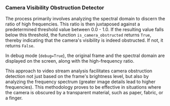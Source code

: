 ### Camera Visibility Obstruction Detector

The process primarily involves analyzing the spectral 
domain to discern the ratio of high frequencies. 
This ratio is then juxtaposed against a predetermined
threshold value between 0.0 - 1.0. If the resulting 
value falls below this threshold, the function 
`is_camera_obstructed` returns `True`, thereby indicating 
that the camera's visibility is indeed obstructed. 
If not, it returns `False`.

In debug mode (`debug=True`), the original frame and the 
spectral domain are displayed on the screen, along with 
the high-frequency ratio.

This approach to video stream analysis facilitates
camera obstruction detection not just based 
on the frame's brightness level, but also by 
analyzing the frequency spectrum (greater image
details lead to higher frequencies). This methodology 
proves to be effective in situations where the camera 
is obscured by a transparent material, such as paper, 
fabric, or a finger.
